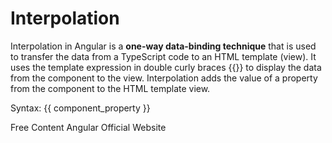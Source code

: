 # Interpolation

Interpolation in Angular is a **one-way data-binding technique** that is used to transfer the data from a TypeScript code to an HTML template (view). It uses the template expression in double curly braces {{}} to display the data from the component to the view. Interpolation adds the value of a property from the component to the HTML template view.

Syntax:
{{ component_property }}

<ResourceGroupTitle>Free Content</ResourceGroupTitle>
<BadgeLink colorScheme='blue' badgeText='Official Website' href='ttps://angular.io/guide/interpolation'>Angular Official Website</BadgeLink>
